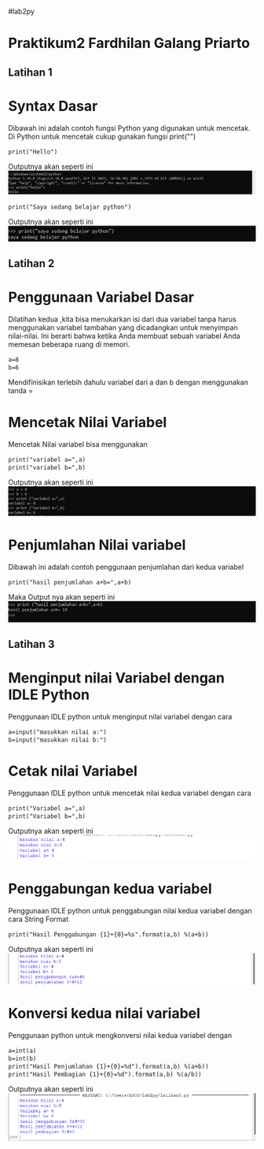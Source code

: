 #lab2py
# Praktikum2 Fardhilan Galang Priarto 
## Latihan 1
# Syntax Dasar
Dibawah ini adalah contoh fungsi Python yang digunakan untuk mencetak. Di Python untuk mencetak cukup gunakan fungsi print("")
```
print("Hello")
```
Outputnya akan seperti ini
![gambar1](ss/Screenshot%20(1).png)


```
print("Saya sedang belajar python")
```
Outputnya akan seperti ini
![gambar2](ss/Screenshot%20(2).png)

## Latihan 2
# Penggunaan Variabel Dasar
Dilatihan kedua ,kita bisa menukarkan isi dari dua variabel tanpa harus menggunakan variabel tambahan yang dicadangkan untuk menyimpan nilai-nilai. Ini berarti bahwa ketika Anda membuat sebuah variabel Anda memesan beberapa ruang di memori.
```
a=8
b=6
```
Mendifinisikan terlebih dahulu variabel dari a dan b dengan menggunakan tanda =
# Mencetak Nilai Variabel 
Mencetak Nilai variabel bisa menggunakan 
```
print("variabel a=",a)
print("variabel b=",b)
```
Outputnya akan seperti ini
![gambar3](ss/Screenshot%20(3).png)

# Penjumlahan Nilai variabel
Dibawah ini adalah contoh penggunaan penjumlahan dari kedua variabel
```
print("hasil penjumlahan a+b=",a+b)
```
Maka Output nya akan seperti ini
![gambar4](ss/Screenshot%20(4).png)

## Latihan 3
# Menginput nilai Variabel dengan IDLE Python
Penggunaan IDLE python untuk menginput nilai variabel dengan cara
```
a=input("masukkan nilai a:")
b=input("masukkan nilai b:")
```
# Cetak nilai Variabel
Penggunaan IDLE python untuk mencetak nilai kedua variabel dengan cara
```
print("Variabel a=",a)
print("Variabel b=",b)
```
Outputnya akan seperti ini
![gambar5](ss/Screenshot%20(6).png)

# Penggabungan kedua variabel
Penggunaan IDLE python untuk penggabungan nilai kedua variabel dengan cara String Format
```
print("Hasil Penggabungan {1}+{0}=%s".format(a,b) %(a+b))
```
Outputnya akan seperti ini
![gambar6](ss/Screenshot%20(7).png)

# Konversi kedua nilai variabel
Penggunaan python untuk mengkonversi nilai kedua variabel dengan 
```
a=int(a)
b=int(b)
print("Hasil Penjumlahan {1}+{0}=%d").format(a,b) %(a+b))
print("Hasil Pembagian {1}+{0}=%d").format(a,b) %(a/b))
```
Outputnya akan seperti ini 
![gambar7](ss/Screenshot%20(8).png)
